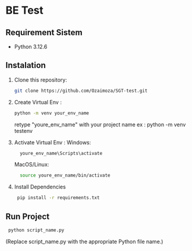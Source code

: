 # BE Test

## Requirement Sistem

- Python 3.12.6

## Instalation

1. Clone this repository:

   ```bash
   git clone https://github.com/Ozaimoza/SGT-test.git
   ```

2. Create Virtual Env :

   ```bash
   python -m venv your_env_name
   ```

   retype "youre_env_name" with your project name
   ex : python -m venv testenv

3. Activate Virtual Env :
   Windows:

   ```bash
     youre_env_name\Scripts\activate
   ```

   MacOS/Linux:

   ```bash
     source youre_env_name/bin/activate
   ```

4. Install Dependencies
   ```bash
    pip install -r requirements.txt
   ```

## Run Project

```bash
 python script_name.py
```

(Replace script_name.py with the appropriate Python file name.)
